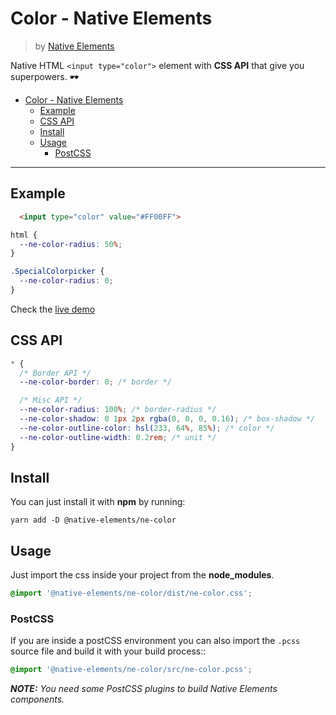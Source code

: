 # Color - Native Elements
> by [Native Elements](https://github.com/equinusocio/native-elements)

Native HTML `<input type="color">` element with **CSS API** that give you superpowers. 🕶

- [Color - Native Elements](#color---native-elements)
  - [Example](#example)
  - [CSS API](#css-api)
  - [Install](#install)
  - [Usage](#usage)
    - [PostCSS](#postcss)

---

## Example

```html
  <input type="color" value="#FF00FF">
```

```css
html {
  --ne-color-radius: 50%;
}

.SpecialColorpicker {
  --ne-color-radius: 0;
}
```

Check the [live demo](https://ne-color.stackblitz.io/)


## CSS API

```css
* {
  /* Border API */
  --ne-color-border: 0; /* border */

  /* Misc API */
  --ne-color-radius: 100%; /* border-radius */
  --ne-color-shadow: 0 1px 2px rgba(0, 0, 0, 0.16); /* box-shadow */
  --ne-color-outline-color: hsl(233, 64%, 85%); /* color */
  --ne-color-outline-width: 0.2rem; /* unit */
}
```

## Install

You can just install it with **npm** by running:
```
yarn add -D @native-elements/ne-color
```


## Usage
Just import the css inside your project from the **node_modules**.
```css
@import '@native-elements/ne-color/dist/ne-color.css';
```

### PostCSS
If you are inside a postCSS environment you can also import the `.pcss` source file and build it with your build process::
```css
@import '@native-elements/ne-color/src/ne-color.pcss';
```

_**NOTE:** You need some PostCSS plugins to build Native Elements components._